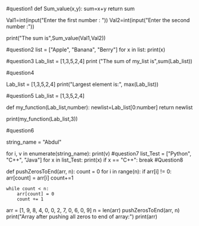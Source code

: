 #question1
def Sum_value(x,y):
    sum=x+y
    return sum
 
Val1=int(input("Enter the first number : "))
Val2=int(input("Enter the second number  :"))

print("The sum is",Sum_value(Val1,Val2))

#question2
list = ["Apple", "Banana", "Berry"]
for x in list:
  print(x)

#question3
Lab_list = [1,3,5,2,4]
print ("The sum of my_list is",sum(Lab_list))

#question4

Lab_list = [1,3,5,2,4]
print("Largest element is:", max(Lab_list))

#question5
Lab_list = [1,3,5,2,4]

def my_function(Lab_list,number):
    newlist=Lab_list[0:number]
    return newlist

print(my_function(Lab_list,3))

#question6

string_name = "Abdul"

for i, v in enumerate(string_name):
    print(v)
#question7
list_Test = ["Python", "C++", "Java"]
for x in list_Test:
    print(x)
    if x == "C++":
        break
    #Question8
    
def pushZerosToEnd(arr, n):
	count = 0 
	for i in range(n):
		if arr[i] != 0:
			arr[count] = arr[i]
			count+=1

	while count < n:
		arr[count] = 0
		count += 1

arr = [1, 9, 8, 4, 0, 0, 2, 7, 0, 6, 0, 9]
n = len(arr)
pushZerosToEnd(arr, n)
print("Array after pushing all zeros to end of array:")
print(arr)
